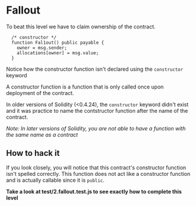 # Fallout

To beat this level we have to claim ownership of the contract.

```
  /* constructor */
  function Fal1out() public payable {
    owner = msg.sender;
    allocations[owner] = msg.value;
  }

```

Notice how the constructor function isn't declared using the `constructor` keyword

A constructor function is a function that is only called once upon deployment of the contract.

In older versions of Solidity (<0.4.24), the `constructor` keyword didn't exist and it was practice to name the contstructor function after the name of the contract.

*Note: In later versions of Solidity, you are not able to have a function with the same name as a contract*

## How to hack it

If you look closely, you will notice that this contract's constructor function isn't spelled correctly. This function does not act like a constructor function and is actually callable since it is `public`.

**Take a look at test/2.fallout.test.js to see exactly how to complete this level**